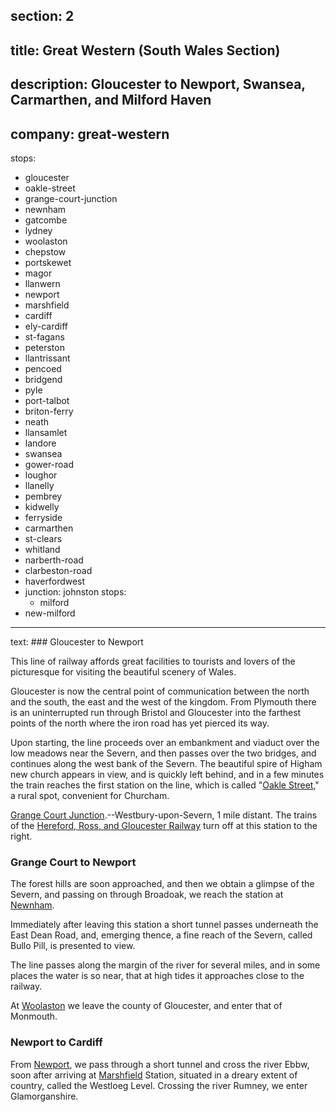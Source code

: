 section: 2
----
title: Great Western (South Wales Section)
----
description: Gloucester to Newport, Swansea, Carmarthen, and Milford Haven
----
company: great-western
----
stops:
- gloucester
- oakle-street
- grange-court-junction
- newnham
- gatcombe
- lydney
- woolaston
- chepstow
- portskewet
- magor
- llanwern
- newport
- marshfield
- cardiff
- ely-cardiff
- st-fagans
- peterston
- llantrissant
- pencoed
- bridgend
- pyle
- port-talbot
- briton-ferry
- neath
- llansamlet
- landore
- swansea
- gower-road
- loughor
- llanelly
- pembrey
- kidwelly
- ferryside
- carmarthen
- st-clears
- whitland
- narberth-road
- clarbeston-road
- haverfordwest
- junction: johnston
  stops:
    - milford
- new-milford
----
text: ### Gloucester to Newport

This line of railway affords great facilities to tourists and lovers of the picturesque for visiting the beautiful scenery of Wales.

Gloucester is now the central point of communication between the north and the south, the east and the west of the kingdom. From Plymouth there is an uninterrupted run through Bristol and Gloucester into the farthest points of the north where the iron road has yet pierced its way.

Upon starting, the line proceeds over an embankment and viaduct over the low meadows near the Severn, and then passes over the two bridges, and continues along the west bank of the Severn. The beautiful spire of Higham new church appears in view, and is quickly left behind, and in a few minutes the train reaches the first station on the line, which is called "[Oakle Street](/stations/oakle-street)," a rural spot, convenient for Churcham.

[Grange Court Junction](/stations/grange-court-junction).--Westbury-upon-Severn, 1 mile distant. The trains of the [Hereford, Ross, and Gloucester Railway](/routes/gloucester-to-ross-and-hereford) turn off at this station to the right.

### Grange Court to Newport
The forest hills are soon approached, and then we obtain a glimpse of the Severn, and passing on through Broadoak, we reach the station at [Newnham](/stations/newnham).

Immediately after leaving this station a short tunnel passes underneath the East Dean Road, and, emerging thence, a fine reach of the Severn, called Bullo Pill, is presented to view.

The line passes along the margin of the river for several miles, and in some places the water is so near, that at high tides it approaches close to the railway.

At [Woolaston](/stations/woolaston) we leave the county of Gloucester, and enter that of Monmouth.

### Newport to Cardiff
From [Newport](/stations/newport), we pass through a short tunnel and cross the river Ebbw, soon after arriving at [Marshfield](/stations/marshfield) Station, situated in a dreary extent of country, called the Westloeg Level. Crossing the river Rumney, we enter Glamorganshire.
